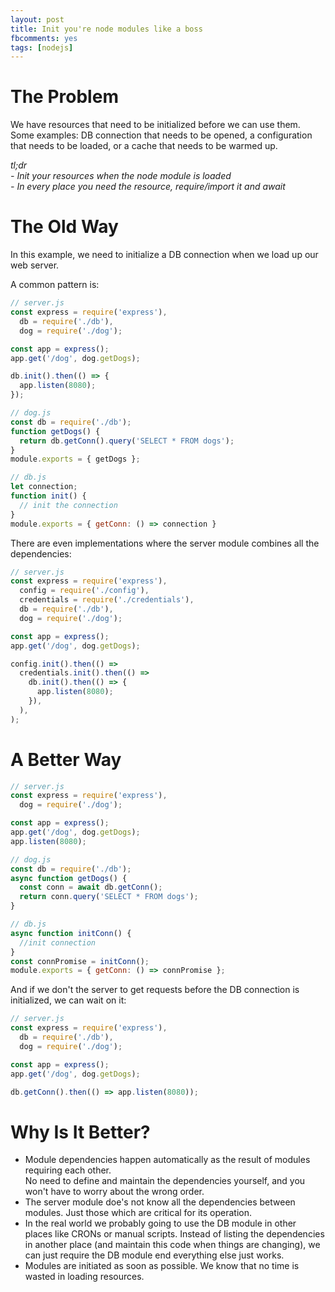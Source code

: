 ```yaml
---
layout: post
title: Init you're node modules like a boss
fbcomments: yes
tags: [nodejs]
---
```


# The Problem
We have resources that need to be initialized before we can use them.  
Some examples: DB connection that needs to be opened, a configuration that needs to be loaded, or a cache that needs to be warmed up. 

*tl;dr*  
*- Init your resources when the node module is loaded*  
*- In every place you need the resource, require/import it and await*  
# The Old Way
In this example, we need to initialize a DB connection when we load up our web server.
  
A common pattern is:

```javascript
// server.js
const express = require('express'),
  db = require('./db'),
  dog = require('./dog');

const app = express();
app.get('/dog', dog.getDogs);

db.init().then(() => {
  app.listen(8080);
});
```
```javascript
// dog.js
const db = require('./db');
function getDogs() {
  return db.getConn().query('SELECT * FROM dogs');
}
module.exports = { getDogs };
```
```javascript
// db.js
let connection;
function init() {
  // init the connection
}
module.exports = { getConn: () => connection }
```

There are even implementations where the server module combines all the dependencies:
```javascript
// server.js
const express = require('express'),
  config = require('./config'),
  credentials = require('./credentials'),
  db = require('./db'),
  dog = require('./dog');

const app = express();
app.get('/dog', dog.getDogs);

config.init().then(() =>
  credentials.init().then(() =>
    db.init().then(() => {
      app.listen(8080);
    }),
  ),
);
```
# A Better Way
```javascript
// server.js
const express = require('express'),
  dog = require('./dog');

const app = express();
app.get('/dog', dog.getDogs);
app.listen(8080);
```
```javascript
// dog.js
const db = require('./db');
async function getDogs() {
  const conn = await db.getConn();
  return conn.query('SELECT * FROM dogs');
}
```
```javascript
// db.js
async function initConn() {
  //init connection
}
const connPromise = initConn();
module.exports = { getConn: () => connPromise };
```

And if we don't the server to get requests before the DB connection is initialized, we can wait on it:
```javascript
// server.js
const express = require('express'),
  db = require('./db'),
  dog = require('./dog');

const app = express();
app.get('/dog', dog.getDogs);

db.getConn().then(() => app.listen(8080));
```

# Why Is It Better?
- Module dependencies happen automatically as the result of modules requiring each other.  
No need to define and maintain the dependencies yourself, and you won't have to worry about the wrong order.
- The server module doe's not know all the dependencies between modules. Just those which are critical for its operation.
- In the real world we probably going to use the DB module in other places like CRONs or manual scripts. Instead of listing the dependencies in another place (and maintain this code when things are changing), we can just require the DB module end everything else just works.
- Modules are initiated as soon as possible. We know that no time is wasted in loading resources.
